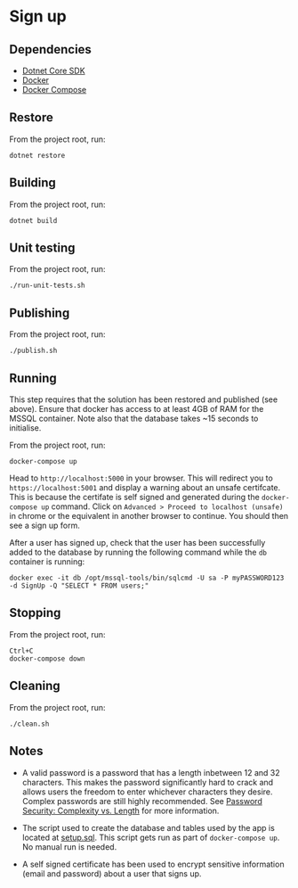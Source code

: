 # Sign up

## Dependencies

- [Dotnet Core SDK](https://www.microsoft.com/net/core)
- [Docker](https://docs.docker.com/engine/installation/)
- [Docker Compose](https://docs.docker.com/compose/install/)

## Restore

From the project root, run:
```
dotnet restore
```

## Building

From the project root, run:
```
dotnet build
```

## Unit testing

From the project root, run:
```
./run-unit-tests.sh
```

## Publishing

From the project root, run:
```
./publish.sh
```

## Running

This step requires that the solution has been restored and published (see above). Ensure that docker has access to at least 4GB of RAM for the MSSQL container. Note also that the database takes ~15 seconds to initialise.

From the project root, run:
```
docker-compose up
```

Head to `http://localhost:5000` in your browser. This will redirect you to `https://localhost:5001` and display a warning about an unsafe certifcate. This is because the certifate is self signed and generated during the `docker-compose up` command. Click on `Advanced > Proceed to localhost (unsafe)` in chrome or the equivalent in another browser to continue. You should then see a sign up form.

After a user has signed up, check that the user has been successfully added to the database by running the following command while the `db` container is running:
```
docker exec -it db /opt/mssql-tools/bin/sqlcmd -U sa -P myPASSWORD123 -d SignUp -Q "SELECT * FROM users;"
```

## Stopping

From the project root, run:
```
Ctrl+C
docker-compose down
```

## Cleaning

From the project root, run:
```
./clean.sh
```

## Notes

- A valid password is a password that has a length inbetween 12 and 32 characters. This makes the password significantly hard to crack and allows users the freedom to enter whichever characters they desire. Complex passwords are still highly recommended. See [Password Security: Complexity vs. Length](http://resources.infosecinstitute.com/password-security-complexity-vs-length/#gref) for more information.

- The script used to create the database and tables used by the app is located at [setup.sql](db/setup.sql). This script gets run as part of `docker-compose up`. No manual run is needed.

- A self signed certificate has been used to encrypt sensitive information (email and password) about a user that signs up.
